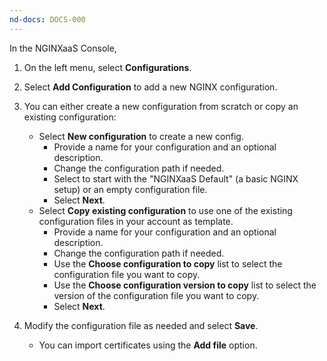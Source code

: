 ```yaml
---
nd-docs: DOCS-000
---
```


In the NGINXaaS Console,

1. On the left menu, select **Configurations**.
1. Select **Add Configuration** to add a new NGINX configuration.
1. You can either create a new configuration from scratch or copy an existing configuration:

   - Select **New configuration** to create a new config.
      - Provide a name for your configuration and an optional description.
      - Change the configuration path if needed.
      - Select to start with the "NGINXaaS Default" (a basic NGINX setup) or an empty configuration file.
      - Select **Next**.
   - Select **Copy existing configuration** to use one of the existing configuration files in your account as template.
      - Provide a name for your configuration and an optional description.
      - Change the configuration path if needed.
      - Use the **Choose configuration to copy** list to select the configuration file you want to copy.
      - Use the **Choose configuration version to copy** list to select the version of the configuration file you want to copy.
      - Select **Next**.

1. Modify the configuration file as needed and select **Save**.
   - You can import certificates using the **Add file** option.
